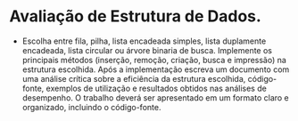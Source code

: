 # Avaliação de Estrutura de Dados.
- Escolha entre fila, pilha, lista encadeada simples, lista duplamente encadeada, lista circular ou árvore binaria de busca. Implemente os principais métodos (inserção, remoção, criação, busca e impressão) na estrutura escolhida. Após a implementação escreva um documento com uma análise crítica sobre a eficiência da estrutura escolhida, código-fonte, exemplos de utilização e resultados obtidos nas análises de desempenho. O trabalho deverá ser apresentado em um formato claro e organizado, incluindo o código-fonte.
